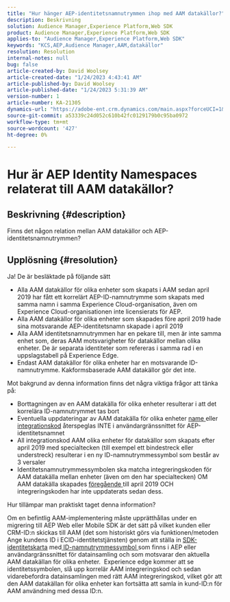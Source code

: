 ```yaml
---
title: "Hur hänger AEP-identitetsnamnutrymmen ihop med AAM datakällor?"
description: Beskrivning
solution: Audience Manager,Experience Platform,Web SDK
product: Audience Manager,Experience Platform,Web SDK
applies-to: "Audience Manager,Experience Platform,Web SDK"
keywords: "KCS,AEP,Audience Manager,AAM,datakällor"
resolution: Resolution
internal-notes: null
bug: false
article-created-by: David Woolsey
article-created-date: "1/24/2023 4:43:41 AM"
article-published-by: David Woolsey
article-published-date: "1/24/2023 5:31:39 AM"
version-number: 1
article-number: KA-21305
dynamics-url: "https://adobe-ent.crm.dynamics.com/main.aspx?forceUCI=1&pagetype=entityrecord&etn=knowledgearticle&id=c0066fab-a19b-ed11-aad1-6045bd006268"
source-git-commit: a53339c24d052c610b42fc0129179b0c95ba0972
workflow-type: tm+mt
source-wordcount: '427'
ht-degree: 0%

---
```


# Hur är AEP Identity Namespaces relaterat till AAM datakällor?

## Beskrivning {#description}

Finns det någon relation mellan AAM datakällor och AEP-identitetsnamnutrymmen?

## Upplösning {#resolution}


Ja! De är besläktade på följande sätt

- Alla AAM datakällor för olika enheter som skapats i AAM sedan april 2019 har fått ett korrelärt AEP-ID-namnutrymme som skapats med samma namn i samma Experience Cloud-organisation, även om Experience Cloud-organisationen inte licensierats för AEP.
- Alla AAM datakällor för olika enheter som skapades före april 2019 hade sina motsvarande AEP-identitetsnamn skapade i april 2019
- Alla AAM identitetsnamnutrymmen har en pekare till, men är inte samma enhet som, deras AAM motsvarigheter för datakällor mellan olika enheter. De är separata identiteter som refereras i samma rad i en uppslagstabell på Experience Edge.
- Endast AAM datakällor för olika enheter har en motsvarande ID-namnutrymme. Kakformsbaserade AAM datakällor gör det inte.


Mot bakgrund av denna information finns det några viktiga frågor att tänka på:

- Borttagningen av en AAM datakälla för olika enheter resulterar i att det korrelära ID-namnutrymmet tas bort
- Eventuella uppdateringar av AAM datakälla för olika enheter <u>name </u>eller <u>integrationskod</u> återspeglas INTE i användargränssnittet för AEP-identitetsnamnet
- All integrationskod AAM olika enheter för datakällor som skapats efter april 2019 med specialtecken (till exempel ett bindestreck eller understreck) resulterar i en ny ID-namnutrymmessymbol som består av 3 versaler
- Identitetsnamnutrymmessymbolen ska matcha integreringskoden för AAM datakälla mellan enheter (även om den har specialtecken) OM AAM datakälla skapades <u>föregående </u>till april 2019 OCH integreringskoden har inte uppdaterats sedan dess.


Hur tillämpar man praktiskt taget denna information?

Om en befintlig AAM-implementering måste upprätthållas under en migrering till AEP Web eller Mobile SDK är det sätt på vilket kunden eller CRM-ID:n skickas till AAM (det som historiskt görs via funktionen/metoden Ange kundens ID i ECID-identitetstjänsten) genom att ställa in [SDK-identitetskarta](https://experienceleague.adobe.com/docs/experience-platform/edge/identity/overview.html?lang=en) med<u> ID-namnutrymmessymbol </u>som finns i AEP eller användargränssnittet för datainsamling och som motsvarar den aktuella AAM datakällan för olika enheter.  Experience edge kommer att se identitetssymbolen, slå upp korrelär AAM integreringskod och sedan vidarebefordra datainsamlingen med rätt AAM integreringskod, vilket gör att den AAM datakällan för olika enheter kan fortsätta att samla in kund-ID:n för AAM användning med dessa ID:n.


